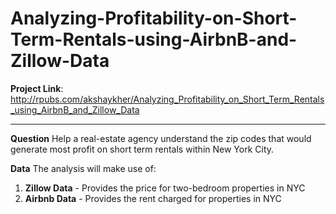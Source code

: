 # Analyzing-Profitability-on-Short-Term-Rentals-using-AirbnB-and-Zillow-Data

**Project Link**:
http://rpubs.com/akshaykher/Analyzing_Profitability_on_Short_Term_Rentals_using_AirbnB_and_Zillow_Data

***

**Question**
Help a real-estate agency understand the zip codes that would generate most profit on short term rentals within New York City.

**Data**
The analysis will make use of:

1. **Zillow Data** - Provides the price for two-bedroom properties in NYC
2. **Airbnb Data** - Provides the rent charged for properties in NYC

